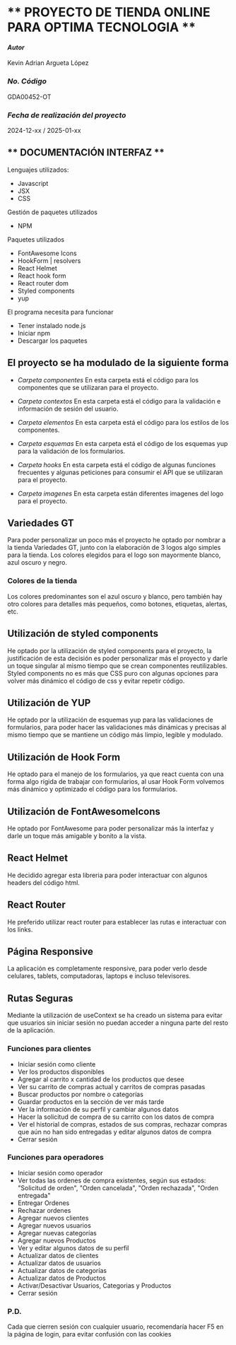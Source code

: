 # ** PROYECTO DE TIENDA ONLINE PARA OPTIMA TECNOLOGIA **

#### _Autor_

Kevin Adrian Argueta López

### _No. Código_

GDA00452-OT

### _Fecha de realización del proyecto_

2024-12-xx / 2025-01-xx

## ** DOCUMENTACIÓN INTERFAZ **

Lenguajes utilizados:

- Javascript
- JSX
- CSS

Gestión de paquetes utilizados

- NPM

Paquetes utilizados

- FontAwesome Icons
- HookForm | resolvers
- React Helmet
- React hook form
- React router dom
- Styled components
- yup

El programa necesita para funcionar

- Tener instalado node.js
- Iniciar npm
- Descargar los paquetes

## El proyecto se ha modulado de la siguiente forma

- _Carpeta componentes_
  En esta carpeta está el código para los componentes que se utilizaran para el proyecto.

- _Carpeta contextos_
  En esta carpeta está el código para la validación e información de sesión del usuario.

- _Carpeta elementos_
  En esta carpeta está el código para los estilos de los componentes.

- _Carpeta esquemas_
  En esta carpeta está el código de los esquemas yup para la validación de los formularios.

- _Carpeta hooks_
  En esta carpeta está el código de algunas funciones frecuentes y algunas peticiones para consumir el API que se utilizaran para el proyecto.

- _Carpeta imagenes_
  En esta carpeta están diferentes imagenes del logo para el proyecto.

## Variedades GT

Para poder personalizar un poco más el proyecto he optado por nombrar a la tienda Variedades GT, junto con la elaboración de 3 logos algo simples para la tienda. Los colores elegidos para el logo son mayormente blanco, azul oscuro y negro.

### Colores de la tienda

Los colores predominantes son el azul oscuro y blanco, pero también hay otro colores para detalles más pequeños, como botones, etiquetas, alertas, etc.

## Utilización de styled components

He optado por la utilización de styled components para el proyecto, la justificación de esta decisión es poder personalizar más el proyecto y darle un toque singular al mismo tiempo que se crean componentes reutilizables.
Styled components no es más que CSS puro con algunas opciones para volver más dinámico el código de css y evitar repetir código.

## Utilización de YUP

He optado por la utilización de esquemas yup para las validaciones de formularios, para poder hacer las validaciones más dinámicas y precisas al mismo tiempo que se mantiene un código más limpio, legible y modulado.

## Utilización de Hook Form

He optado para el manejo de los formularios, ya que react cuenta con una forma algo rígida de trabajar con formularios, al usar Hook Form volvemos más dinámico y optimizado el código para los formularios.

## Utilización de FontAwesomeIcons

He optado por FontAwesome para poder personalizar más la interfaz y darle un toque más amigable y bonito a la vista.

## React Helmet

He decidido agregar esta libreria para poder interactuar con algunos headers del código html.

## React Router

He preferido utilizar react router para establecer las rutas e interactuar con los links.

## Página Responsive

La aplicación es completamente responsive, para poder verlo desde celulares, tablets, computadoras, laptops e incluso televisores.

## Rutas Seguras

Mediante la utilización de useContext se ha creado un sistema para evitar que usuarios sin iniciar sesión no puedan acceder a ninguna parte del resto de la aplicación.

### Funciones para clientes

- Iniciar sesión como cliente
- Ver los productos disponibles
- Agregar al carrito x cantidad de los productos que desee
- Ver su carrito de compras actual y carritos de compras pasadas
- Buscar productos por nombre o categorías
- Guardar productos en la sección de ver más tarde
- Ver la información de su perfil y cambiar algunos datos
- Hacer la solicitud de compra de su carrito con los datos de compra
- Ver el historial de compras, estados de sus compras, rechazar compras que aún no han sido entregadas y editar algunos datos de compra
- Cerrar sesión

### Funciones para operadores

- Iniciar sesión como operador
- Ver todas las ordenes de compra existentes, según sus estados: "Solicitud de orden", "Orden cancelada", "Orden rechazada", "Orden entregada"
- Entregar Ordenes
- Rechazar ordenes
- Agregar nuevos clientes
- Agregar nuevos usuarios
- Agregar nuevas categorías
- Agregar nuevos Productos
- Ver y editar algunos datos de su perfil
- Actualizar datos de clientes
- Actualizar datos de usuarios
- Actualizar datos de categorías
- Actualizar datos de Productos
- Activar/Desactivar Usuarios, Categorias y Productos
- Cerrar sesión

### P.D.

Cada que cierren sesión con cualquier usuario, recomendaría hacer F5 en la página de login, para evitar confusión con las cookies
